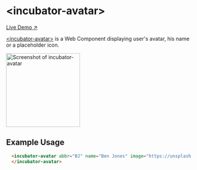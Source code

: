 # &lt;incubator-avatar&gt;

[Live Demo ↗](https://incubator.app.fi/incubator-avatar-demo/index.html)

[&lt;incubator-avatar&gt;](https://vaadin.com/directory/component/vaadinincubator-avatar) is a Web Component displaying user's avatar, his name or a placeholder icon.

[<img src="https://raw.githubusercontent.com/vaadin/incubator-avatar/master/screenshot.png" width="200" alt="Screenshot of incubator-avatar">](https://vaadin.com/directory/component/vaadinincubator-avatar)

## Example Usage

```html
  <incubator-avatar abbr="BJ" name="Ben Jones" image="https://unsplash.it/500/500?random">
  </incubator-avatar>
```
